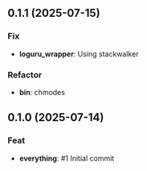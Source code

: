 ## 0.1.1 (2025-07-15)

### Fix

- **loguru_wrapper**: Using stackwalker

### Refactor

- **bin**: chmodes

## 0.1.0 (2025-07-14)

### Feat

- **everything**: #1 Initial commit
